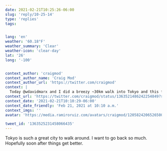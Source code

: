 ```yaml
---
date: 2021-02-21T10:25:26-06:00
slug: 'reply/10-25-14'
type: 'replies'
tags:


lang: 'en'
weather: '60.18°F'
weather_summary: 'Clear'
weather-icon: 'clear-day'
lat: '26'
long: '-100'


context_author: 'craigmod'
context_author_name: 'Craig Mod'
context_author_url: 'https://twitter.com/craigmod'
context: |
  Today @wdavidmarx and I did a breezy ~30km walk into Tokyo and this fire department training in a random residential ‘hood was just maximally spontaneous and beautiful and bizarre: https://t.co/GABCdflHOv
context_url: 'https://twitter.com/craigmod/status/1363521486242254849?s=12'
context_date: '2021-02-21T10:10:29-06:00'
context_date_friendly: 'Feb 21, 2021 at 10:10 a.m.'
context_imgs: ''
avatar: 'https://media.ramiroruiz.com/avatars/craigmod/1205824206526500864/QtvPuZQn_bigger.jpg'

tweet_id: '1363525231458066435'
---
```

Tokyo is such a great city to walk around. I want to go back so much. Hopefully soon after things get better.
